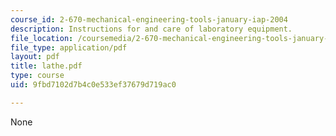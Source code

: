 ```yaml
---
course_id: 2-670-mechanical-engineering-tools-january-iap-2004
description: Instructions for and care of laboratory equipment.
file_location: /coursemedia/2-670-mechanical-engineering-tools-january-iap-2004/9fbd7102d7b4c0e533ef37679d719ac0_lathe.pdf
file_type: application/pdf
layout: pdf
title: lathe.pdf
type: course
uid: 9fbd7102d7b4c0e533ef37679d719ac0

---
```

None